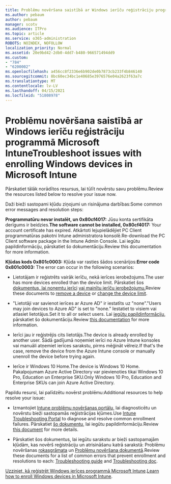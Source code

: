 ```yaml
---
title: Problēmu novēršana saistībā ar Windows ierīču reģistrāciju programmā Microsoft Intune
ms.author: pebaum
author: pebaum
manager: scotv
ms.audience: ITPro
ms.topic: article
ms.service: o365-administration
ROBOTS: NOINDEX, NOFOLLOW
localization_priority: Normal
ms.assetid: 20e9bd42-2db0-4dd7-b480-966571494dd9
ms.custom:
- "784"
- "6200002"
ms.openlocfilehash: a456cc8f2336e6b902de0b7873cb233f4b846140
ms.sourcegitcommit: 8bc60ec34bc1e40685e3976576e04a2623f63a7c
ms.translationtype: MT
ms.contentlocale: lv-LV
ms.lasthandoff: 04/15/2021
ms.locfileid: "51808978"
---
```

# <a name="troubleshoot-issues-with-enrolling-windows-devices-in-microsoft-intune"></a><span data-ttu-id="e34e3-102">Problēmu novēršana saistībā ar Windows ierīču reģistrāciju programmā Microsoft Intune</span><span class="sxs-lookup"><span data-stu-id="e34e3-102">Troubleshoot issues with enrolling Windows devices in Microsoft Intune</span></span>

<span data-ttu-id="e34e3-103">Pārskatiet tālāk norādītos resursus, lai tūlīt novērstu savu problēmu.</span><span class="sxs-lookup"><span data-stu-id="e34e3-103">Review the resources listed below to resolve your issue now.</span></span>
  
<span data-ttu-id="e34e3-104">Daži bieži sastopami kļūdu ziņojumi un risinājuma darbības:</span><span class="sxs-lookup"><span data-stu-id="e34e3-104">Some common error messages and resolution steps:</span></span>
  
 <span data-ttu-id="e34e3-105">**Programmatūru nevar instalēt, un 0x80cf4017:** Jūsu konta sertifikāta derīgums ir beidzies.</span><span class="sxs-lookup"><span data-stu-id="e34e3-105">**The software cannot be installed, 0x80cf4017:** Your account certificate has expired.</span></span> <span data-ttu-id="e34e3-106">Atkārtoti lejupielādējiet PC Client programmatūras pakotni Intune administratora konsolē.</span><span class="sxs-lookup"><span data-stu-id="e34e3-106">Re-download the PC Client software package in the Intune Admin Console.</span></span> <span data-ttu-id="e34e3-107">Lai iegūtu papildinformāciju, pārskatiet šo dokumentāciju.</span><span class="sxs-lookup"><span data-stu-id="e34e3-107">Review this documentation for more information.</span></span>
  
 <span data-ttu-id="e34e3-108">**Kļūdas kods 0x801c0003:** Kļūda var rasties šādos scenārijos:</span><span class="sxs-lookup"><span data-stu-id="e34e3-108">**Error code 0x801c0003:** The error can occur in the following scenarios:</span></span>
  
-  <span data-ttu-id="e34e3-109">Lietotājam ir reģistrēts vairāk ierīču, nekā ierīces ierobežojums.</span><span class="sxs-lookup"><span data-stu-id="e34e3-109">The user has more devices enrolled than the device limit.</span></span> <span data-ttu-id="e34e3-110">Pārskatiet šos [dokumentus, lai noņemtu ierīci](https://docs.microsoft.com/intune/devices-wipe) [vai mainītu ierīču ierobežojumu.](https://docs.microsoft.com/intune/enrollment-restrictions-set#set-device-limit-restrictions)</span><span class="sxs-lookup"><span data-stu-id="e34e3-110">Review these documents to [remove a device](https://docs.microsoft.com/intune/devices-wipe) or [change the device limit](https://docs.microsoft.com/intune/enrollment-restrictions-set#set-device-limit-restrictions).</span></span>

-  <span data-ttu-id="e34e3-111">"Lietotāji var savienot ierīces ar Azure AD" ir iestatīts uz "none".</span><span class="sxs-lookup"><span data-stu-id="e34e3-111">"Users may join devices to Azure AD" is set to "none."</span></span> <span data-ttu-id="e34e3-112">Iestatiet to visiem vai atlasiet lietotājus.</span><span class="sxs-lookup"><span data-stu-id="e34e3-112">Set it to all or select users.</span></span> <span data-ttu-id="e34e3-113">Lai [iegūtu papildinformāciju,](https://docs.microsoft.com/azure/active-directory/device-management-azure-portal#configure-device-settings) pārskatiet šo dokumentāciju.</span><span class="sxs-lookup"><span data-stu-id="e34e3-113">Review [this documentation](https://docs.microsoft.com/azure/active-directory/device-management-azure-portal#configure-device-settings) for more information.</span></span>

-  <span data-ttu-id="e34e3-114">Ierīci jau ir reģistrējis cits lietotājs.</span><span class="sxs-lookup"><span data-stu-id="e34e3-114">The device is already enrolled by another user.</span></span> <span data-ttu-id="e34e3-115">Šādā gadījumā noņemiet ierīci no Azure Intune konsoles vai manuāli atņemiet ierīces sarakstu, pirms mēģināt vēlreiz.</span><span class="sxs-lookup"><span data-stu-id="e34e3-115">If that's the case, remove the device from the Azure Intune console or manually unenroll the device before trying again.</span></span>

-  <span data-ttu-id="e34e3-116">Ierīce ir Windows 10 Home.</span><span class="sxs-lookup"><span data-stu-id="e34e3-116">The device is Windows 10 Home.</span></span> <span data-ttu-id="e34e3-117">Pakalpojumam Azure Active Directory var pievienoties tikai Windows 10 Pro, Education un Enterprise SKU.</span><span class="sxs-lookup"><span data-stu-id="e34e3-117">Only Windows 10 Pro, Education and Enterprise SKUs can join Azure Active Directory.</span></span>

<span data-ttu-id="e34e3-118">Papildu resursi, lai palīdzētu novērst problēmu:</span><span class="sxs-lookup"><span data-stu-id="e34e3-118">Additional resources to help resolve your issue:</span></span>
  
-  <span data-ttu-id="e34e3-119">Izmantojiet [Intune problēmu novēršanas portālu,](https://devicemanagement.microsoft.com/#blade/Microsoft_Intune_DeviceSettings/TroubleshootBlade) lai diagnosticētu un novērstu bieži sastopamās reģistrācijas kļūmes.</span><span class="sxs-lookup"><span data-stu-id="e34e3-119">Use [Intune Troubleshooting Portal](https://devicemanagement.microsoft.com/#blade/Microsoft_Intune_DeviceSettings/TroubleshootBlade) to diagnose and resolve common enrollment failures.</span></span> <span data-ttu-id="e34e3-120">Pārskatiet [šo dokumentu,](https://docs.microsoft.com/intune/help-desk-operators) lai iegūtu papildinformāciju.</span><span class="sxs-lookup"><span data-stu-id="e34e3-120">Review [this document](https://docs.microsoft.com/intune/help-desk-operators) for more details.</span></span>

-  <span data-ttu-id="e34e3-121">Pārskatiet šos dokumentus, lai iegūtu sarakstu ar bieži sastopamajām kļūdām, kas novērš reģistrāciju un atrisināšanu katrā sarakstā: Problēmu novēršanas [rokasgrāmata](https://support.microsoft.com/help/4089533/troubleshooting-windows-device-enrollment-problems-in-microsoft-intune) un [Problēmu novēršana dokumentā](https://docs.microsoft.com/troubleshoot/mem/intune/troubleshoot-device-enrollment-in-intune).</span><span class="sxs-lookup"><span data-stu-id="e34e3-121">Review these documents for a list of common errors that prevent enrollment and resolutions to each: [Troubleshooting guide](https://support.microsoft.com/help/4089533/troubleshooting-windows-device-enrollment-problems-in-microsoft-intune) and [Troubleshooting doc](https://docs.microsoft.com/troubleshoot/mem/intune/troubleshoot-device-enrollment-in-intune).</span></span>

<span data-ttu-id="e34e3-122">[Uzziniet, kā reģistrēt Windows ierīces programmā Microsoft Intune](https://docs.microsoft.com/intune/windows-enroll).</span><span class="sxs-lookup"><span data-stu-id="e34e3-122">[Learn how to enroll Windows devices in Microsoft Intune](https://docs.microsoft.com/intune/windows-enroll).</span></span>

